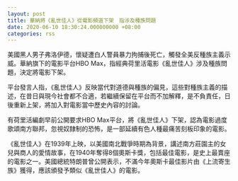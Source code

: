 ```yaml
---
layout: post
title: 華納將《亂世佳人》從電影頻道下架　指涉及種族問題
date: 2020-06-10 18:30:24.000000000 +08:00
categories: rss
---
```


美國黑人男子弗洛伊德，懷疑遭白人警員暴力拘捕後死亡，觸發全美反種族主義示威。華納旗下的電影平台HBO Max，指經典荷里活電影《亂世佳人》涉及種族問題，決定將電影下架。

平台發言人指，《亂世佳人》反映當代對道德與種族的偏見，這些對種族主義的描述，在昔日與現今社會都不合適，若繼續保留在平台而不加解釋，是不負責任，日後重新上架，將加入對電影當中歷史內容的討論。

有荷里活編劇早前公開要求HBO Max平台，將《亂世佳人》下架，認為電影過度歌頌南方聯邦，忽視奴隸制的恐怖，是一部延續有色人種最痛苦刻板印象的電影。

《亂世佳人》在1939年上映，以美國南北戰爭時期為背景，講述南方莊園主的女兒與商人的愛情故事，在1940年奪得8個奧斯卡獎，包括最佳電影，是史上最賣座的電影之一。美國總統特朗普曾公開表示，不滿今年奧斯卡最佳影片由《上流寄生族》獲得，應該頒發予類似《亂世佳人》的電影。
